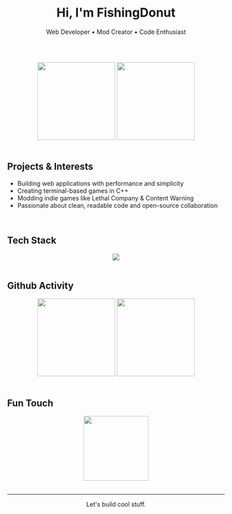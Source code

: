 <h1 align="center">Hi, I'm FishingDonut</h1>

<p align="center">Web Developer • Mod Creator • Code Enthusiast</p>

<br/><br/>

<div align="center">
  
  <img src="https://github-readme-stats.vercel.app/api?username=FishingDonut&theme=transparent&show_icons=true&hide_title=true" height="180" />
  <img src="https://github-readme-stats.vercel.app/api/top-langs/?username=FishingDonut&layout=compact&theme=transparent" height="180" />
  
</div>

<br/>

## Projects & Interests

- Building web applications with performance and simplicity
- Creating terminal-based games in C++
- Modding indie games like Lethal Company & Content Warning
- Passionate about clean, readable code and open-source collaboration

<br/>

## Tech Stack

<div align="center">
  <img src="https://skillicons.dev/icons?i=html,css,js,ts,react,nodejs,tailwind,cpp,git,github&theme=light" />
</div>

<br/>

## Github Activity

<div align="center">
  <img src="https://github-readme-streak-stats.herokuapp.com?user=FishingDonut&theme=transparent&hide_border=true" height="180" />
  <img src="https://github-profile-summary-cards.vercel.app/api/cards/profile-details?username=FishingDonut&theme=transparent" height="180" />
</div>

<br/>

## Fun Touch

<div align="center">
  <img src="https://media.giphy.com/media/4ilFRqgbzbx4c/giphy.gif" height="150" />
</div>

<br/>

<!-- Optional GitHub trophies section -->
<!--
<div align="center">
  <img src="https://github-profile-trophy.vercel.app/?username=FishingDonut&theme=flat&no-bg=true&no-frame=true" />
</div>
-->

---

<p align="center">
  Let's build cool stuff.
</p>
